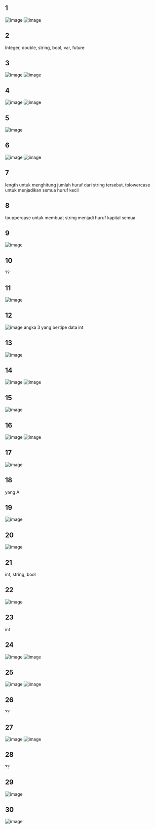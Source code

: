 ## 1
![image](https://user-images.githubusercontent.com/76719135/157010985-b525ba13-7b29-4ede-8005-f0f8ee9f6e04.png)
![image](https://user-images.githubusercontent.com/76719135/157011090-7763aac2-7bfe-4e9f-b9ab-391236d58c12.png)

## 2
Integer, double, string, bool, var, future

## 3
![image](https://user-images.githubusercontent.com/76719135/157011198-c82ddcdb-0b1c-4f50-ba10-d35895db0695.png)
![image](https://user-images.githubusercontent.com/76719135/157011244-7ad5f8b8-5f8a-4388-b5cb-56ada10d5535.png)

## 4
![image](https://user-images.githubusercontent.com/76719135/157011375-11da5f28-2e9c-484f-9536-b30b9cd3f5f9.png)
![image](https://user-images.githubusercontent.com/76719135/157011404-dc2b9d9c-d658-4cb7-87c6-f66966eeeba8.png)

## 5
![image](https://user-images.githubusercontent.com/76719135/157011467-308e9ef2-0b4e-4608-852a-8e0f81bc287d.png)

## 6 
![image](https://user-images.githubusercontent.com/76719135/157011528-6669a511-5eed-4851-a546-655e45325f41.png)
![image](https://user-images.githubusercontent.com/76719135/157011546-5fc3aff4-b85a-4518-8ad4-e507beba3d7b.png)

## 7 
length untuk menghitung jumlah huruf dari string tersebut, tolowercase untuk menjadikan semua huruf kecil

## 8 
touppercase untuk membuat string menjadi huruf kapital semua

## 9 
![image](https://user-images.githubusercontent.com/76719135/157011786-8985e4ae-81bc-498d-be89-cb264ff4be02.png)

## 10
??

## 11
![image](https://user-images.githubusercontent.com/76719135/157012051-184ff858-6352-4d5a-9035-f0eadf734d7c.png)

## 12
![image](https://user-images.githubusercontent.com/76719135/157012203-dbc38a95-1e8b-4d56-8493-312a442bb84b.png)
angka 3 yang bertipe data int

## 13
![image](https://user-images.githubusercontent.com/76719135/157012353-536c5672-a72d-4d38-94d2-ed58393b1b2f.png)

## 14
![image](https://user-images.githubusercontent.com/76719135/157012708-b9d55ad6-8403-44dc-a314-94f64803e1a0.png)
![image](https://user-images.githubusercontent.com/76719135/157012778-0aeeed86-3620-4b62-84c3-9cc67e0eeafc.png)

## 15
![image](https://user-images.githubusercontent.com/76719135/157012939-4f9685c6-1176-41e8-9d6c-dbe097279d96.png)

## 16
![image](https://user-images.githubusercontent.com/76719135/157013551-3b70cd75-0d7a-4b60-98e3-ba72a7332391.png)
![image](https://user-images.githubusercontent.com/76719135/157013596-6952cb0b-3eda-47ae-b7ef-78be8dab867d.png)

## 17
![image](https://user-images.githubusercontent.com/76719135/157013725-91e46873-b99c-4f19-9a3a-5af61ab1aab9.png)

## 18
yang A

## 19 
![image](https://user-images.githubusercontent.com/76719135/157014169-dcec3d68-92fd-40ad-ba0f-681122ce82e4.png)

## 20
![image](https://user-images.githubusercontent.com/76719135/157014372-e89fd9bf-a5fe-42da-a7de-1cbbb1a3b08a.png)

## 21
int, string, bool

## 22
![image](https://user-images.githubusercontent.com/76719135/157014757-bfc86e28-c1c8-4ed5-93b8-0d0d53a7c50a.png)

## 23
int

## 24
![image](https://user-images.githubusercontent.com/76719135/157015149-b876be6e-9eb8-4d08-b4af-6147ba678018.png)
![image](https://user-images.githubusercontent.com/76719135/157015176-221598b7-c592-4267-ae2d-48d61353b152.png)

## 25
![image](https://user-images.githubusercontent.com/76719135/157015796-0ea66604-a6c0-402d-84e8-d8a7e10336f3.png)
![image](https://user-images.githubusercontent.com/76719135/157015831-dd67a26c-0c09-4f38-81d7-b9ed00f556d3.png)

## 26
??

## 27
![image](https://user-images.githubusercontent.com/76719135/157016684-a55d32ca-9b5b-42b9-9b17-a47becd51b37.png)
![image](https://user-images.githubusercontent.com/76719135/157016731-0697fcfe-71cb-4d6c-a681-2ed7231d8bcc.png)

## 28
??

## 29
![image](https://user-images.githubusercontent.com/76719135/157017170-1537f5a7-e58a-4b0f-8246-7fa7b07dd663.png)

## 30
![image](https://user-images.githubusercontent.com/76719135/157017720-a16c31a4-b5e2-41fb-a83a-c96a2089535a.png)
